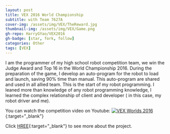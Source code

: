 ```yaml
---
layout: post
title: VEX 2016 World Championship 
subtitle: with Team 7627A
cover-img: /assets/img/VEX/TheReward.jpg
thumbnail-img: /assets/img/VEX/Game.png
gh-repo: HarryGYao/VEX2016
gh-badge: [star, fork, follow]
categories: Other
tags: [VEX]
---
```


I am the programmer of my high school robot competition team, we win the Judge Award and Top 16 in the World Championship 2016.
During the preparation of the game, I develop an auto-program for the robot to load and launch, saving 90% time than manual. This auto-program are shared and used in all allied team.
This is the start of my robot programming. I leaned more than knowledge of any robot programming knowledge, I learned the complex relationship of client and developer ( in this case, my robot driver and me).

You can watch the competition video on Youtube:
[![VEX Worlds 2016](https://i.ytimg.com/vi/ZRMqNf7oLFk/hqdefault.jpg)](http://www.youtube.com/watch?v=667YgWAKi_U&list=PLyZInt_apMd9pbioKV-VWs0InP97Qwr_J&index=6&t=7s "VEX Worlds 2016"){:target="_blank"}

Click [HREE](https://harrygyao.github.io/VEX2016/){:target="_blank"} to see more about the project.
